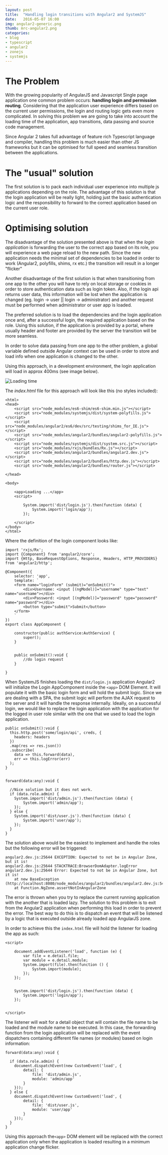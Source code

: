 ```yaml
---
layout: post
title:  "Handling login transitions with Angular2 and SystemJS"
date:   2016-05-07 16:00
img: angular2-generic.png
thumb: mrc-angular2.png
categories: 
- blog
- typescript
- angular2
- zonejs
- systemjs
---
```


# The Problem #

With the growing popularity of AngularJS and Javascript Single page application one common problem occurs:
**handling login and permission routing**. 
Considering that the application user experience differs based on the current user permissions, the login and routing logic
gets even more complicated. In solving this problem we are going to take into account the loading time
of the application, app transitions, data passing and source code management.

Since Angular 2 takes full advantage of feature rich Typescript language and compiler, handling this problem
is much easier than other JS frameworks but it can be optimised for full speed and seamless transition 
between the applications.

# The "usual" solution #

The first solution is to pack each individual user experience into multiple js applications
depending on the role. The advantage of this solution is that the login application will be really
light, holding just the basic authentication logic and the responsibility to forward to the correct
application based on the current user role. 

# Optimising solution #

The disadvantage of the solution presented above is that when the *login application* is forwarding
the user to the correct app based on its role, you will experience a web page reload to the new path.
Since the new application needs the minimal set of dependencies to be loaded in order to work 
(Angular2, polyfills, shims, rx etc.) the transition will result in a longer "flicker"

Another disadvantage of the first solution is that when transitioning from one app to the
other you will have to rely on local storage or cookies in order to store authentication
data such as login token. Also, if the login api returns user data, this information will 
be lost when the application  is changed (eg. login -> user || login -> administrator) 
and another request must be performed when administrator or user app is loaded.

The preferred solution is to load the dependencies and the login application once and,
after a successful login, the required application based on the role. 
Using this solution, if the application is provided by a portal, 
where usually header and footer are provided by the server the transition will be more seamless. 

In order to solve data passing from one app to the other problem, 
a global variable defined outside Angular context can be used in order 
to store and load info when one application is changed to the other.

Using this approach, in a development environment, the login application will load in approx 400ms (see image below).

![Loading time](/assets/img/blog/handling_login_1.png)

The *index.html* file for this approach will look like this (no styles included):

```
<html>
<head>
    <script src="node_modules/es6-shim/es6-shim.min.js"></script>
    <script src="node_modules/systemjs/dist/system-polyfills.js"></script>
    <script src="node_modules/angular2/es6/dev/src/testing/shims_for_IE.js"></script>
    <script src="node_modules/angular2/bundles/angular2-polyfills.js"></script>
    <script src="node_modules/systemjs/dist/system.src.js"></script>
    <script src="node_modules/rxjs/bundles/Rx.js"></script>
    <script src="node_modules/angular2/bundles/angular2.dev.js"></script>
    <script src="node_modules/angular2/bundles/http.dev.js"></script>
    <script src="node_modules/angular2/bundles/router.js"></script>

</head>

<body>

    <app>Loading ...</app>
    <script>
    
        System.import('dist/login.js').then(function (data) {
            System.import('login/app');
        });
    
    </script>
</body>
</html>
```

Where the definition of the login component looks like:

```
import 'rxjs/Rx';
import {Component} from 'angular2/core';
import {Http, BaseRequestOptions, Response, Headers, HTTP_PROVIDERS} from 'angular2/http';

@Component({
    selector: 'app',
    template: `
    <form name="loginForm" (submit)="onSubmit()">
        <div>Username: <input [(ngModel)]="username" type="text" name="username"></div>
        <div>Password: <input [(ngModel)]="password" type="password" name="password"></div>
        <button type="submit">Submit</button>
    </form>
    `
})
export class AppComponent {

    constructor(public authService:AuthService) {
        super();
    }


    public onSubmit():void {
        //do login request
    }

}
```

When SystemJS finishes loading the ```dist/login.js``` application Angular2 will
initialize the Login AppComponent inside the ```<app>``` DOM Element. It will populate it with
the basic login form and will hold the submit logic. Since we are dealing with a SPA, 
the submit logic will perform the AJAX request to the server and it will handle the 
response internally. Ideally, on a successful login, we would like to replace the 
login application with the application for the logged in user role similar with 
the one that we used to load the login application. 

```
public onSubmit():void {
  this.http.post('some/login/api', creds, {
    headers: headers
  })
  .map(res => res.json())
  .subscribe(
    data => this.forward(data),
    err => this.logError(err)
  );
}


forward(data:any):void {

  //Nice solution but it does not work.
  if (data.role.admin) {   
    System.import('dist/admin.js').then(function (data) {
        System.import('admin/app');
    });
  } else {
    System.import('dist/user.js').then(function (data) {
        System.import('user/app');
    });
  }
}

```

The solution above would be the easiest to implement and handle the 
roles but the following error will be triggered:

```
angular2.dev.js:25644 EXCEPTION: Expected to not be in Angular Zone, but it is!
angular2.dev.js:25644 STACKTRACE:BrowserDomAdapter.logError 
angular2.dev.js:25644 Error: Expected to not be in Angular Zone, but it is!
    at new BaseException (http://localhost:8080/node_modules/angular2/bundles/angular2.dev.js:5496:21)
    at Function.NgZone.assertNotInAngularZone 

```

The error is thrown when you try to replace the current running application with 
the another that is loaded lazy. The solution to this problem is to exit from the
Angular2 application when performing this load in order to prevent the error. 
The best way to do this is to dispatch an event that will be listened by
a logic that is executed outside already loaded app AngularJS zone.

In order to achieve this the ```index.html``` file will hold the listener 
for loading the app as such:

```
<script>

    document.addEventListener('load', function (e) {
        var file = e.detail.file;
        var module = e.detail.module;
        System.import(file).then(function () {
            System.import(module);
        });
    });


    System.import('dist/login.js').then(function (data) {
        System.import('login/app');
    });


</script>
```
The listener will wait for a detail object that will contain the file name
to be loaded and the module name to be executed. 
In this case, the forwarding function from the login application will be replaced with
the event dispatchers containing different file names (or modules) based on login information:

```
forward(data:any):void {

  if (data.role.admin) {   
    document.dispatchEvent(new CustomEvent('load', {
        detail: {
            file: 'dist/admin.js',
            module: 'admin/app'
        }
    }));
  } else {
    document.dispatchEvent(new CustomEvent('load', {
        detail: {
            file: 'dist/user.js',
            module: 'user/app'
        }
    }));
  }
}
```

Using this approach the```<app>``` DOM element will be replaced with the correct application
only when the application is loaded resulting in a minimum application change flicker.